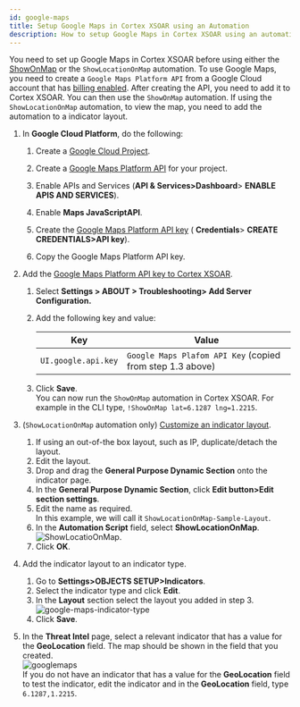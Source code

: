 ```yaml
---
id: google-maps
title: Setup Google Maps in Cortex XSOAR using an Automation
description: How to setup Google Maps in Cortex XSOAR using an automation.
---
```


You need to set up Google Maps in Cortex XSOAR before using either the [ShowOnMap](https://xsoar.pan.dev/docs/reference/scripts/show-on-map) or the `ShowLocationOnMap` automation. To use Google Maps, you need to create a `Google Maps Platform API` from a Google Cloud account that has [billing enabled](https://developers.google.com/maps/documentation/javascript/cloud-setup#billing). After creating the API, you need to add it to Cortex XSOAR. You can then use the `ShowOnMap` automation.
If using the `ShowLocationOnMap` automation, to view the map, you need to add the automation to a indicator layout. 


1. In **Google Cloud Platform**, do the following:
   1. Create a [Google Cloud Project](https://developers.google.com/maps/documentation/javascript/cloud-setup).
   2. Create a [Google Maps Platform API](https://developers.google.com/maps/documentation/javascript/get-api-key) for your project.

   3. Enable APIs and Services (**API & Services>Dashboard**> **ENABLE APIS AND SERVICES**).
   4. Enable **Maps JavaScriptAPI**.
   5. Create the [Google Maps Platform API key](https://developers.google.com/maps/documentation/javascript/get-api-key#creating-api-keys) ( **Credentials**> **CREATE CREDENTIALS>API key**).
   6. Copy the Google Maps Platform API key.
2. Add the [Google Maps Platform API key to Cortex XSOAR](https://knowledgebase.paloaltonetworks.com/KCSArticleDetail?id=kA14u000000oMOUCA2&lang=en_US%E2%80%A9).
   1. Select **Settings > ABOUT > Troubleshooting> Add Server Configuration.**
   2. Add the following key and value: 

      | Key | Value |  
      | ----|----- | 
      | `UI.google.api.key`| `Google Maps Plafom API Key` (copied from step 1.3 above)|
    1. Click **Save**.
        <br/> You can now run the `ShowOnMap` automation in Cortex XSOAR. For example in the CLI type, `!ShowOnMap lat=6.1287 lng=1.2215`.
3. (`ShowLocationOnMap` automation only) [Customize an  indicator layout](https://docs.paloaltonetworks.com/cortex/cortex-xsoar/6-5/cortex-xsoar-admin/manage-indicators/understand-indicators/customize-indicator-view-layouts/customize-an-indicator-type-layout.html).
   1. If using an out-of-the box layout, such as IP, duplicate/detach the layout.
   2. Edit the layout.
   3. Drop and drag the **General Purpose Dynamic Section** onto the indicator page.
   4. In the **General Purpose Dynamic Section**, click **Edit button>Edit section settings**.
   5. Edit the name as required. <br/> In this example, we will call it `ShowLocationOnMap-Sample-Layout`.
   6. In the **Automation Script** field, select **ShowLocationOnMap**.
    <br/> ![ShowLocatioOnMap](../../../master/docs/doc_imgs/reference/google-maps-gen-purpose.png).
   7. Click **OK**.

4. Add the indicator layout to an indicator type.
   1. Go to **Settings>OBJECTS SETUP>Indicators**.
   2. Select the indicator type and click **Edit**.
   3. In the **Layout** section select the layout you added in step 3.
   <br/> ![google-maps-indicator-type](../../../master/docs/doc_imgs/reference/google-maps-indicator-type.png)
   4. Click **Save**.

5. In the **Threat Intel** page, select a relevant indicator that has a value for the **GeoLocation** field. The map should be shown in the field that you created.
    <br/> ![googlemaps](../../../master/docs/doc_imgs/reference/google-maps-map.png)
      <br/> If you do not have an indicator that has a value for the **GeoLocation** field to test the indicator, edit the indicator and in the **GeoLocation** field, type `6.1287,1.2215`.
